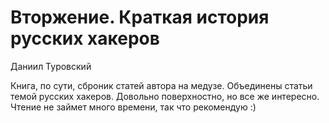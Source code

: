 # Вторжение. Краткая история русских хакеров
Даниил Туровский

Книга, по сути, сброник статей автора на медузе. Объединены статьи темой русских хакеров. 
Довольно поверхностно, но все же интересно.
Чтение не займет много времени, так что рекомендую :)
